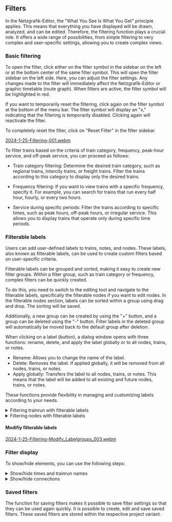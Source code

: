 ## Filters

In the Netzgrafik-Editor, the "What You See Is What You Get" principle applies.
This means that everything you have displayed will be drawn, analyzed, and can be edited.
Therefore, the filtering function plays a crucial role. It offers a wide range of possibilities,
from simple filtering to very complex and user-specific settings, allowing you to create complex
views.

### Basic filtering

To open the filter, click either on the filter symbol in the sidebar on the left or at the bottom
center of the same filter symbol. This will open the filter sidebar on the left side. Here, you can
adjust the filter settings. Any changes made to the filter will immediately affect the
Netzgrafik-Editor or graphic timetable (route graph). When filters are active, the filter symbol
will be highlighted in red.

If you want to temporarily reset the filtering, click again on the filter symbol at the bottom of
the menu bar. The filter symbol will display an "x," indicating that the filtering is temporarily
disabled. Clicking again will reactivate the filter.

To completely reset the filter, click on "Reset Filter" in the filter sidebar.

[2024-1-25-Filtering-001.webm](https://github.com/SchweizerischeBundesbahnen/netzgrafik-editor-frontend/assets/2674075/60666fab-3ce3-4b73-b312-5bd28a1caee8)

To filter trains based on the criteria of train category, frequency, peak-hour service, and off-peak
service, you can proceed as follows:

- Train category filtering: Determine the desired train category, such as regional trains, intercity
  trains, or freight trains. Filter the trains according to this category to display only the
  desired trains.

- Frequency filtering: If you want to view trains with a specific frequency, specify it. For
  example, you can search for trains that run every half hour, hourly, or every two hours.

- Service during specific periods: Filter the trains according to specific times, such as peak
  hours, off-peak hours, or irregular service. This allows you to display trains that operate only
  during specific time periods.

### Filterable labels

Users can add user-defined labels to trains, notes, and nodes.
These labels, also known as filterable labels, can be used to create custom filters based on
user-specific criteria.

Filterable labels can be grouped and sorted, making it easy to create new filter groups.
Within a filter group, such as train category or frequency, complex filters can be quickly created.

To do this, you need to switch to the editing tool and navigate to the filterable labels,
specifically the filterable nodes if you want to edit nodes. In the filterable nodes section,
labels can be sorted within a group using drag and drop. The sorting will be saved.

Additionally, a new group can be created by using the "+" button,
and a group can be deleted using the "-" button. Filter labels in the deleted group
will automatically be moved back to the default group after deletion.

When clicking on a label (button), a dialog window opens with three functions: rename, delete, and
apply the label globally or to all nodes, trains, or notes.

- Rename: Allows you to change the name of the label.
- Delete: Removes the label. If applied globally, it will be removed from all nodes, trains, or
  notes.
- Apply globally: Transfers the label to all nodes, trains, or notes. This means that the label will
  be added to all existing and future nodes, trains, or notes.

These functions provide flexibility in managing and customizing labels according to your needs.

<details>
<summary>
Filtering trainrun with filterable labels
</summary>

[2024-1-25-Filtering-002.webm](https://github.com/SchweizerischeBundesbahnen/netzgrafik-editor-frontend/assets/2674075/833ad548-0e1b-4e89-9746-346f1213bc19)

</details>

<details>
<summary>
Filtering nodes with filterable labels
</summary>

[2024-1-25-Filtering-NodeLabels_Editing.webm](https://github.com/SchweizerischeBundesbahnen/netzgrafik-editor-frontend/assets/2674075/270b769d-f0a4-41c9-a01b-913931220326)

[2024-1-25-Filtering-NodeLabels_Editing-FilterOnOff.webm](https://github.com/SchweizerischeBundesbahnen/netzgrafik-editor-frontend/assets/2674075/c8f8a287-5ab5-421d-8b53-d403ba3c243f)

</details>

#### Modifiy filterable labels

[2024-1-25-Filtering-Modify_Labelgroups_003.webm](https://github.com/SchweizerischeBundesbahnen/netzgrafik-editor-frontend/assets/2674075/d9fd62d5-3233-425c-8489-d80c7fe6f558)

### Filter display

To show/hide elements, you can use the following steps:

<details>
<summary>
Show/hide times and trainrun names
</summary>
[2024-1-25-Filtering-Display_Text.webm](https://github.com/SchweizerischeBundesbahnen/netzgrafik-editor-frontend/assets/2674075/5c118c27-6fad-499e-a1f9-9c39afb1107b)
</details>

<details>
<summary>
Show/hide connections
</summary>
[2024-1-25-Filtering-Display_Text-001.webm](https://github.com/SchweizerischeBundesbahnen/netzgrafik-editor-frontend/assets/2674075/0852cc32-2215-4c57-9544-77b3da1bd44b)
</details>

### Saved filters

The function for saving filters makes it possible to save filter settings so that they can be used
again quickly. It is possible to create, edit and save saved filters. These saved filters are stored
within the respective project variant. 
